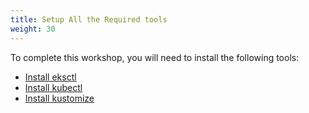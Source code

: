```yaml
---
title: Setup All the Required tools
weight: 30
---
```


To complete this workshop, you will need to install the following tools:

- [Install eksctl](./eksctl/readme)
- [Install kubectl](./kubectl/readme)
- [Install kustomize](./kustomize/readme)